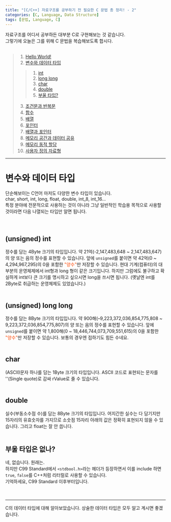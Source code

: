 ```yaml
---
title: "[C/C++] 자료구조를 공부하기 전 필요한 C 문법 총 정리! - 2"
categories: [C, Language, Data Structure]
tags: [문법, Language, C]
---
```


자료구조를 어디서 공부하든 대부분 C로 구현해보는 것 같습니다.   
그렇기에 오늘은 그를 위해 C 문법을 복습해보도록 합시다.
<br>
<br>

> 1. [Hello World!](#hello-world)
> 2. [변수와 데이터 타입](#변수와-데이터-타입)
>> 1. [int](#unsigned-int)
>> 2. [long long](#unsigned-long-long)
>> 3. [char](#char)
>> 4. [double](#double)
>> 5. [부울 타입?](#부울-타입은-없나)
> 3. [조건문과 반복문]()
> 4. [함수]()
> 5. [배열]()
> 6. [포인터]()
> 7. [배열과 포인터]()
> 8. [메모리 공간과 데이터 공유]()
> 9. [메모리 동적 할당]()
> 10. [사용자 정의 자료형]()

---

# 변수와 데이터 타입
단순해보이는 C언어 마저도 다양한 변수 타입이 있습니다.   
char, short, int, long, float, double, int_8, int_16...   
특정 분야에 전문적으로 사용하는 것이 아니라 그냥 일반적인 학습용 목적으로 사용할 것이라면 다음 나열되는 타입만 알면 됩니다.   
<br>
<br>

## (unsigned) int
정수를 담는 4Byte 크기의 타입입니다. 약 21억(-2,147,483,648 ~ 2,147,483,647)의 양 또는 음의 정수를 표현할 수 있습니다. 앞에 `unsigned`를 붙이면 약 42억(0 ~ 4,294,967,295)의 0을 포함한 <span style="color: orangered">"양수"</span>만 저장할 수 있습니다. 현대 기계(컴퓨터)의 대부분의 운영체제에서 int형과 long 형이 같은 크기입니다. 하지만 그럼에도 불구하고 확실하게 int보다 큰 크기를 명시하고 싶으시면 long을 쓰시면 됩니다. (옛날엔 int를 2Byte로 취급하는 운영체제도 있었습니다.)   
<br>

## (unsigned) long long
정수를 담는 8Byte 크기의 타입입니다. 약 900해(–9,223,372,036,854,775,808 ~ 9,223,372,036,854,775,807)의 양 또는 음의 정수를 표현할 수 있습니다. 앞에 `unsigned`를 붙이면 약 1,800해(0 ~ 18,446,744,073,709,551,615)의 0을 포함한 <span style="color: orangered">"양수"</span>만 저장할 수 있습니다. 보통의 경우엔 접하기도 힘든 수네요.   
<br>

## char
(ASCII)문자 하나를 담는 1Byte 크기의 타입입니다. ASCII 코드로 표현되는 문자를 ''(Single quote)로 감싸 rValue로 줄 수 있습니다.   
<br>

## double
실수(부동소수점 수)를 담는 8Byte 크기의 타입입니다. 어지간한 실수는 다 담기지만 15자리의 유효숫자를 가지므로 소숫점 15자리 아래의 값은 정확히 표현되지 않을 수 있습니다. 그리고 float는 잘 안 씁니다.   
<br>

## 부울 타입은 없나?
네, 없습니다. 원래는.   
하지만 C99 Standard에서 `<stdbool.h>`라는 헤더가 등장하면서 이를 include 하면 `true`, `false`를 C++처럼 리터럴로 사용할 수 있습니다.   
기억하세요, C99 Standard 이후부터입니다.   
<br>
<br>

---
C의 데이터 타입에 대해 알아보았습니다. 상술한 데이터 타입은 모두 알고 계시면 좋겠습니다.